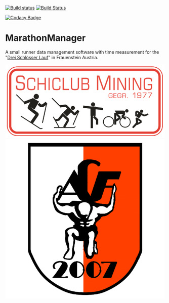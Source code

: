 [![Build status](https://ci.appveyor.com/api/projects/status/8ttcb97m22dwhmxv?svg=true)](https://ci.appveyor.com/project/JakobFerdinand/marathonmanager)
[![Build Status](https://jakobferdinand.visualstudio.com/MarathonManager/_apis/build/status/JakobFerdinand.MarathonManager?branchName=master)](https://jakobferdinand.visualstudio.com/MarathonManager/_build/latest?definitionId=11&branchName=master)
<!-- [![Build Status](https://travis-ci.org/JakobFerdinand/MarathonManager.svg?branch=master)](https://travis-ci.org/JakobFerdinand/MarathonManager) -->

[![Codacy Badge](https://api.codacy.com/project/badge/Grade/020feb52e359420cbb195c8fd7b63d9e)](https://app.codacy.com/app/JakobFerdinand/MarathonManager?utm_source=github.com&utm_medium=referral&utm_content=JakobFerdinand/MarathonManager&utm_campaign=Badge_Grade_Dashboard)

# MarathonManager
A small runner data management software with time measurement for the "[Drei Schlösser Lauf](http://www.sc-mining.org/SpracheDE_104.html)" in Frauenstein Austria.

![SC Mining](/Logos/SC-Mining.png)
![ACF](/Logos/ACF.png)
